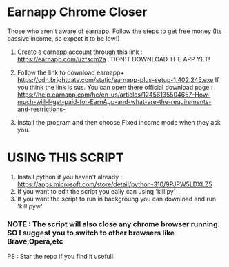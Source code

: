# Earnapp Chrome Closer

Those who aren't aware of earnapp. Follow the steps to get free money (Its passive income, so expect it to be low!)
1) Create a earnapp account through this link : https://earnapp.com/i/zfscm2a . DON'T DOWNLOAD THE APP YET!

2) Follow the link to download earnapp+
     https://cdn.brightdata.com/static/earnapp-plus-setup-1.402.245.exe
If you think the link is sus. You can open there official download page : https://help.earnapp.com/hc/en-us/articles/12456135504657-How-much-will-I-get-paid-for-EarnApp-and-what-are-the-requirements-and-restrictions-

3) Install the program and then choose Fixed income mode when they ask you.


# USING THIS SCRIPT
1) Install python if you haven't already : https://apps.microsoft.com/store/detail/python-310/9PJPW5LDXLZ5
2) If you want to edit the script you eaily can using 'kill.py'
3) If you want the script to run in backgroung you can download and run 'kill.pyw'

### NOTE : The script will also close any chrome browser running. SO I suggest you to switch to other browsers like Brave,Opera,etc 
PS : Star the repo if you find it usefull!
